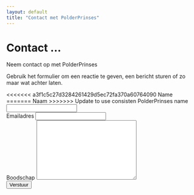 ```yaml
---
layout: default
title: "Contact met PolderPrinses"
---
```


<div id="contact">
  <h1 class="pageTitle">Contact ...</h1>
  <div class="contactContent">
    <p class="intro">Neem contact op met PolderPrinses</p>
    <p>Gebruik het formulier om een reactie te geven, een bericht sturen of zo maar wat achter laten.</p>
  </div>
  <form action="http://formspree.io/info@polderprinses.nl" method="POST">
<<<<<<< a3f1c5c27d3284261429d5ec72fa370a60764090
    <label for="name">Name</label>
=======
    <label for="name">Naam</label>
>>>>>>> Update to use consisten PolderPrinses name
    <input type="text" id="name" name="name" class="full-width"><br>
    <label for="email">Emailadres</label>
    <input type="email" id="email" name="_replyto" class="full-width"><br>
    <label for="message">Boodschap</label>
    <textarea name="message" id="message" cols="30" rows="10" class="full-width"></textarea><br>
    <input type="submit" value="Verstuur" class="button">
  </form>
</div>
